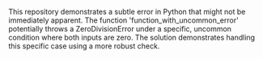 This repository demonstrates a subtle error in Python that might not be immediately apparent. The function 'function_with_uncommon_error' potentially throws a ZeroDivisionError under a specific, uncommon condition where both inputs are zero. The solution demonstrates handling this specific case using a more robust check.